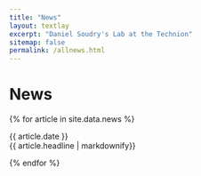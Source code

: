 ```yaml
---
title: "News"
layout: textlay
excerpt: "Daniel Soudry's Lab at the Technion"
sitemap: false
permalink: /allnews.html
---
```


# News

{% for article in site.data.news %}
<p>{{ article.date }} <br> {{ article.headline | markdownify}}</p>
{% endfor %}
